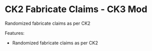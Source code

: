 # CK2 Fabricate Claims - CK3 Mod

Randomized fabricate claims as per CK2

Features:
* Randomized fabricate claims as per CK2